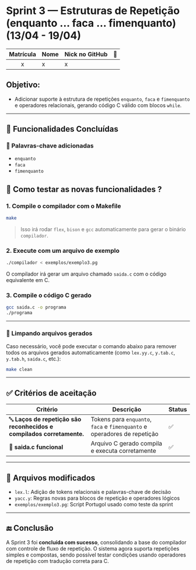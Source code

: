 # Sprint 3 — Estruturas de Repetição (enquanto ... faca ... fimenquanto) (13/04 - 19/04)

| Matrícula | Nome                                      | Nick no GitHub |                                                      📸                                                       |
| :-------: | ----------------------------------------- | -------------- | :----------------------------------------------------------------------------------------------------------: |
| x |  x                 | x       |  [](https://github.com/)   |

 
## Objetivo:
- Adicionar suporte à estrutura de repetições `enquanto`, `faca` e `fimenquanto` e operadores relacionais, gerando código C válido com blocos `while`.

---

## 🧪 Funcionalidades Concluídas

### 🧩 Palavras-chave adicionadas
- `enquanto`
- `faca`
- `fimenquanto`

## 🚀 Como testar as novas funcionalidades ?

### 1. Compile o compilador com o Makefile

```bash
make
```

> Isso irá rodar `flex`, `bison` e `gcc` automaticamente para gerar o binário `compilador`.

### 2. Execute com um arquivo de exemplo

```bash
./compilador < exemplos/exemplo3.pg
```

O compilador irá gerar um arquivo chamado `saida.c` com o código equivalente em C.

### 3. Compile o código C gerado

```bash
gcc saida.c -o programa
./programa
```

---

### 🧹 Limpando arquivos gerados

Caso necessário, você pode executar o comando abaixo para remover todos os arquivos gerados automaticamente (como `lex.yy.c`, `y.tab.c`, `y.tab.h`, `saida.c`, etc.):

```bash
make clean
```
---


## ✅ Critérios de aceitação

| Critério | Descrição | Status |
|---------|-----------|--------|
| 🔤 **Laços de repetição são reconhecidos e compilados corretamente.** | Tokens para `enquanto`, `faca` e `fimenquanto` e operadores de repetição | ✅ |
| 🧾 **saida.c funcional** | Arquivo C gerado compila e executa corretamente | ✅ |

---

## 📁 Arquivos modificados

- `lex.l`: Adição de tokens relacionais e palavras-chave de decisão
- `yacc.y`: Regras novas para blocos de repetição e operadores lógicos
- `exemplos/exemplo3.pg`: Script Portugol usado como teste da sprint

---

## 🔚 Conclusão

A Sprint 3 foi **concluída com sucesso**, consolidando a base do compilador com controle de fluxo de repetição. O sistema agora suporta repetições simples e compostas, sendo possível testar condições usando operadores de repetição com tradução correta para C.
